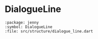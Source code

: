# DialogueLine

```{dartdoc}
:package: jenny
:symbol: DialogueLine
:file: src/structure/dialogue_line.dart
```


[Line]: ../language/lines.md
